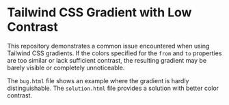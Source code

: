 # Tailwind CSS Gradient with Low Contrast

This repository demonstrates a common issue encountered when using Tailwind CSS gradients. If the colors specified for the `from` and `to` properties are too similar or lack sufficient contrast, the resulting gradient may be barely visible or completely unnoticeable. 

The `bug.html` file shows an example where the gradient is hardly distinguishable. The `solution.html` file provides a solution with better color contrast.